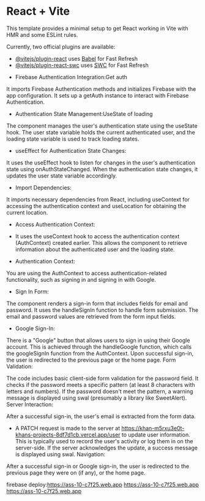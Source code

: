 # React + Vite

This template provides a minimal setup to get React working in Vite with HMR and some ESLint rules.

Currently, two official plugins are available:

- [@vitejs/plugin-react](https://github.com/vitejs/vite-plugin-react/blob/main/packages/plugin-react/README.md) uses [Babel](https://babeljs.io/) for Fast Refresh
- [@vitejs/plugin-react-swc](https://github.com/vitejs/vite-plugin-react-swc) uses [SWC](https://swc.rs/) for Fast Refresh


*  Firebase Authentication Integration:Get auth

It imports Firebase Authentication methods and initializes Firebase with the app configuration.
It sets up a getAuth instance to interact with Firebase Authentication.

+ Authentication State Management:UseState of loading

The component manages the user's authentication state using the useState hook. The user state variable holds the current authenticated user, and the loading state variable is used to track loading states.


- useEffect for Authentication State Changes:

It uses the useEffect hook to listen for changes in the user's authentication state using onAuthStateChanged. When the authentication state changes, it updates the user state variable accordingly.


+ Import Dependencies:

It imports necessary dependencies from React, including useContext for accessing the authentication context and useLocation for obtaining the current location.


* Access Authentication Context:

+ It uses the useContext hook to access the authentication context (AuthContext) created earlier. This allows the component to retrieve information about the authenticated user and the loading state.
- Authentication Context:

You are using the AuthContext to access authentication-related functionality, such as signing in and signing in with Google.
- Sign In Form:

The component renders a sign-in form that includes fields for email and password.
It uses the handleSignIn function to handle form submission.
The email and password values are retrieved from the form input fields.
- Google Sign-In:

There is a "Google" button that allows users to sign in using their Google account. This is achieved through the handleGoogle function, which calls the googleSignIn function from the AuthContext.
Upon successful sign-in, the user is redirected to the previous page or the home page.
Form Validation:

The code includes basic client-side form validation for the password field. It checks if the password meets a specific pattern (at least 8 characters with letters and numbers).
If the password doesn't meet the pattern, a warning message is displayed using swal (presumably a library like SweetAlert).
Server Interaction:

After a successful sign-in, the user's email is extracted from the form data.
+ A PATCH request is made to the server at https://khan-m5rxu3e0t-khans-projects-8df7d1cb.vercel.app/user to update user information. This is typically used to record the user's activity or log them in on the server-side.
If the server acknowledges the update, a success message is displayed using swal.
Navigation:

After a successful sign-in or Google sign-in, the user is redirected to the previous page they were on (if any), or the home page.


firebase deploy:https://ass-10-c7f25.web.app
https://ass-10-c7f25.web.app
https://ass-10-c7f25.web.app